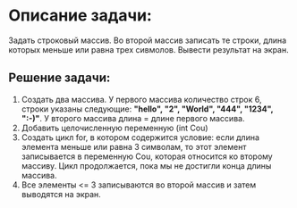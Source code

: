 # Описание задачи:
Задать строковый массив. Во второй массив записать те строки, длина которых меньше или равна трех сивмолов. Вывести результат на экран. 
## Решение задачи:
1. Создать два массива. У первого массива количество строк 6, строки указаны следующие: **"hello", "2", "World", "444", "1234", ":-)"**. У второго массива длина = длине первого массива. 
2. Добавить целочисленную переменную (int Cou)
3. Создать цикл for, в котором содержится условие: если длина элемента меньше или равна 3 символам, то этот элемент записывается в переменную Cou, которая относится ко второму массиву. Цикл продолжается, пока мы не достигли конца длины массива. 
4. Все элементы <= 3 записываются во второй массив и затем выводятся на экран. 
